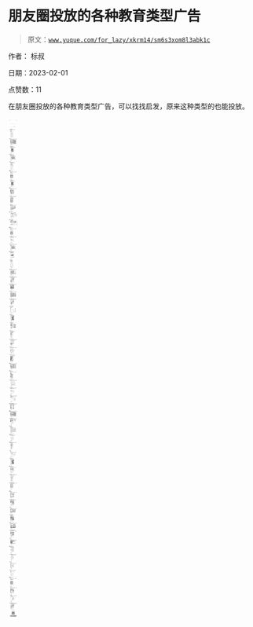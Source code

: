 # 朋友圈投放的各种教育类型广告

> 原文：[`www.yuque.com/for_lazy/xkrm14/sm6s3xom8l3abk1c`](https://www.yuque.com/for_lazy/xkrm14/sm6s3xom8l3abk1c)

作者： 标叔 

日期：2023-02-01 

点赞数：11 

在朋友圈投放的各种教育类型广告，可以找找启发，原来这种类型的也能投放。 

![](img/38e6ccb759f95965d206f5a4105041e6.png) 

